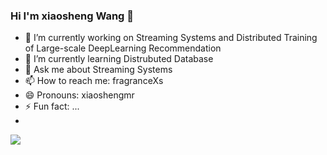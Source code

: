 ### Hi I'm xiaosheng Wang 👋

- 🔭 I’m currently working on Streaming Systems and Distributed Training of Large-scale DeepLearning Recommendation
- 🌱 I’m currently learning Distrubuted Database
- 💬 Ask me about Streaming Systems
- 📫 How to reach me: fragranceXs
- 😄 Pronouns: xiaoshengmr
- ⚡ Fun fact: ...
- 
![](https://github-readme-stats.vercel.app/api?username=xiaoshengMr)

